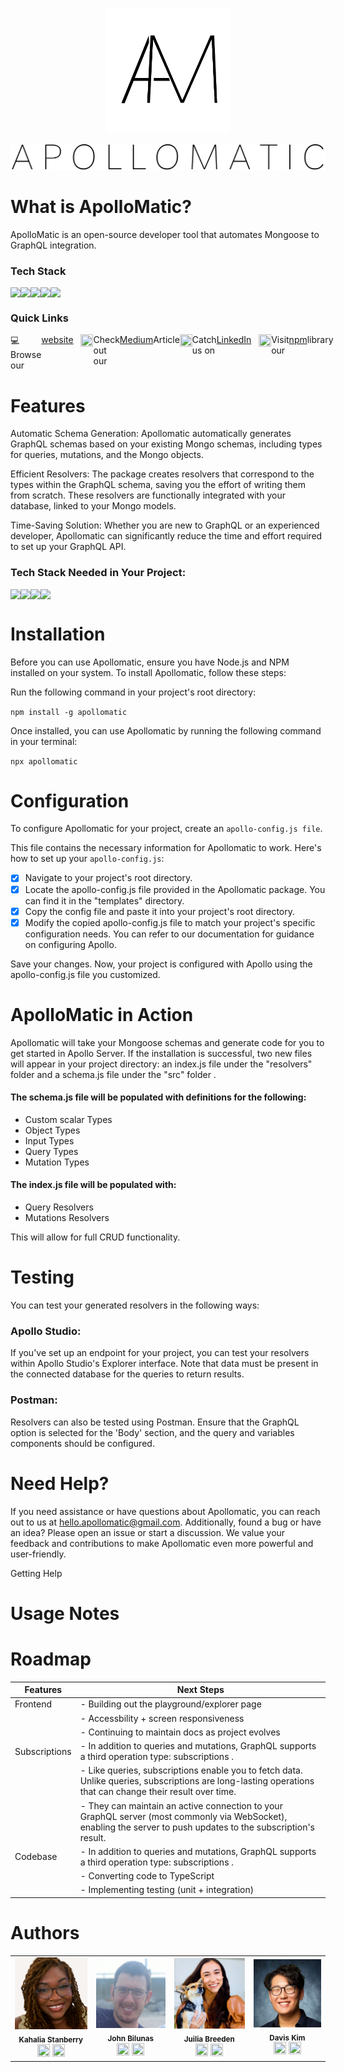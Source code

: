 <p align="center">
<img width="200" height="200" src="https://github.com/KahaliaS/apollomatic-imgs/blob/main/imgs/apollomatic-logo-sm.png">
</p>

<p align="center">
<img  src="https://github.com/KahaliaS/apollomatic-imgs/blob/main/imgs/apollomatic-text-logo.png">
</p>

# What is ApolloMatic?
ApolloMatic is an open-source developer tool that automates Mongoose to GraphQL integration.

### Tech Stack
	
  <div style="display: flex;">
    <img src="https://img.shields.io/badge/JavaScript-323330?style=for-the-badge&logo=javascript&logoColor=F7DF1E"/>
    <img src="https://img.shields.io/badge/Node%20js-339933?style=for-the-badge&logo=nodedotjs&logoColor=white"/>
    <img src = "https://img.shields.io/badge/json-5E5C5C?style=for-the-badge&logo=json&logoColor=white"/>
    <img src= "https://img.shields.io/badge/MongoDB-4EA94B?style=for-the-badge&logo=mongodb&logoColor=white"/>
    <img src="https://img.shields.io/badge/Mongoose-880000.svg?style=for-the-badge&logo=Mongoose&logoColor=white"/> 
  </div>

### Quick Links

<div style="display:flex;">
💻 Browse our <a href="http://www.apollomatic.com/">website</a> &nbsp;&nbsp;&nbsp;
<img src="https://miro.medium.com/v2/resize:fit:1400/1*psYl0y9DUzZWtHzFJLIvTw.png" width="20" height="20"/> Check out our <a href="https://medium.com/@kahalia.stanberry/apollomatic-36f1036d7fd7">Medium</a> Article &nbsp;&nbsp;&nbsp;
<img src="https://cdn-icons-png.flaticon.com/256/174/174857.png" width="20" height="20"/>  Catch us on <a href="https://www.linkedin.com/company/apollomatic/">LinkedIn</a> &nbsp;&nbsp;&nbsp;
<img src="https://github.com/get-icon/geticon/blob/master/icons/npm.svg" width="20" height="20"/> Visit our <a href="https://www.npmjs.com/package/apollomatic">npm</a> library
</div>

# Features
Automatic Schema Generation: Apollomatic automatically generates GraphQL schemas based on your existing Mongo schemas, including types for queries, mutations, and the Mongo objects.

Efficient Resolvers: The package creates resolvers that correspond to the types within the GraphQL schema, saving you the effort of writing them from scratch. These resolvers are functionally integrated with your database, linked to your Mongo models.

Time-Saving Solution: Whether you are new to GraphQL or an experienced developer, Apollomatic can significantly reduce the time and effort required to set up your GraphQL API.

### Tech Stack Needed in Your Project:
<div style="display: flex;">
<img src="https://img.shields.io/badge/Mongoose-880000.svg?style=for-the-badge&logo=Mongoose&logoColor=white"/>
<img src= "https://img.shields.io/badge/MongoDB-4EA94B?style=for-the-badge&logo=mongodb&logoColor=white"/>
<img src="https://img.shields.io/badge/Apollo%20GraphQL-311C87.svg?style=for-the-badge&logo=Apollo-GraphQL&logoColor=white"/>
<img src="https://img.shields.io/badge/Node%20js-339933?style=for-the-badge&logo=nodedotjs&logoColor=white"/>
</div>

# Installation
Before you can use Apollomatic, ensure you have Node.js and NPM installed on your system. To install Apollomatic, follow these steps:

Run the following command in your project's root directory:

`npm install -g apollomatic`

Once installed, you can use Apollomatic by running the following command in your terminal:

`npx apollomatic`

# Configuration

To configure Apollomatic for your project, create an `apollo-config.js file`. 

This file contains the necessary information for Apollomatic to work. Here's how to set up your `apollo-config.js`:

- [x] Navigate to your project's root directory.
- [x] Locate the apollo-config.js file provided in the Apollomatic package. You can find it in the "templates" directory.
- [x] Copy the config file and paste it into your project's root directory.
- [x] Modify the copied apollo-config.js file to match your project's specific configuration needs. You can refer to our documentation for guidance on configuring Apollo.

Save your changes. Now, your project is configured with Apollo using the apollo-config.js file you customized.

# ApolloMatic in Action

Apollomatic will take your Mongoose schemas and generate code for you to get started in Apollo Server. If the installation is successful, two new files will appear in your project directory: an index.js file under the "resolvers" folder and a schema.js file under the "src" folder .

#### The schema.js file will be populated with definitions for the following:
- Custom scalar Types
- Object Types
- Input Types
- Query Types
- Mutation Types

#### The index.js file will be populated with:
- Query Resolvers
- Mutations Resolvers

This will allow for full CRUD functionality. 

# Testing 
You can test your generated resolvers in the following ways:

### Apollo Studio: 
If you've set up an endpoint for your project, you can test your resolvers within Apollo Studio's Explorer interface. Note that data must be present in the connected database for the queries to return results.

### Postman:
Resolvers can also be tested using Postman. Ensure that the GraphQL option is selected for the 'Body' section, and the query and variables components should be configured.

# Need Help?

If you need assistance or have questions about Apollomatic, you can reach out to us at hello.apollomatic@gmail.com. Additionally, found a bug or have an idea? Please open an issue or start a discussion. We value your feedback and contributions to make Apollomatic even more powerful and user-friendly.

Getting Help
# Usage Notes

# Roadmap

Features      | Next Steps
------------- | -------------
 Frontend     | - Building out the playground/explorer page 
 &nbsp;       | - Accessbility + screen responsiveness 
 &nbsp;       | - Continuing to maintain docs as project evolves
 Subscriptions| - In addition to queries and mutations, GraphQL supports a third operation type:  subscriptions . 
 &nbsp;       | - Like queries, subscriptions enable you to fetch data. Unlike queries, subscriptions are long-lasting operations that can change their result over time. 
 &nbsp;       | - They can maintain an active connection to your GraphQL server (most commonly via WebSocket), enabling the server to push updates to the subscription's result.
 Codebase     | - In addition to queries and mutations, GraphQL supports a third operation type:  subscriptions . 
 &nbsp;       | - Converting code to TypeScript 
 &nbsp;       | - Implementing testing (unit + integration) 


# Authors

<table>
  <tr>
    <td align="center">
      <img src="https://github.com/juliabreeden/ApolloMatic-Web/blob/dev/src/imgs/team/kahalia.png?raw=true" width="140px;" alt=""/>
      <br />
      <sub><b>Kahalia Stanberry</b></sub>
      <br />
      <a href="https://www.linkedin.com/in/kahalia-stanberry/"><img src="https://cdn-icons-png.flaticon.com/256/174/174857.png" width="20" height="20"/></a>
      <a href="https://github.com/KahaliaS"><img src="https://cdn-icons-png.flaticon.com/512/25/25231.png" width="20" height="20"/></a>
    </td>
    <td align="center">
      <img src="https://github.com/juliabreeden/ApolloMatic-Web/blob/dev/src/imgs/team/john.jpeg?raw=true" width="140px;" alt=""/>
      <br />
      <sub><b>John Bilunas</b></sub>
      <br />
      <a href="#"><img src="https://cdn-icons-png.flaticon.com/256/174/174857.png" width="20" height="20"/></a>
      <a href="https://github.com/john-bilunas"><img src="https://cdn-icons-png.flaticon.com/512/25/25231.png" width="20" height="20"/></a>
    </td>
     <td align="center">
      <img src="https://github.com/juliabreeden/ApolloMatic-Web/blob/dev/src/imgs/team/julia.jpeg?raw=true" width="140px;" alt=""/>
      <br />
      <sub><b>Juilia Breeden</b></sub>
      <br />
      <a href="https://www.linkedin.com/in/julia-breeden-0726b692/"><img src="https://cdn-icons-png.flaticon.com/256/174/174857.png" width="20" height="20"/></a>
      <a href="https://github.com/juliabreeden"><img src="https://cdn-icons-png.flaticon.com/512/25/25231.png" width="20" height="20"/></a>
    </td>
     <td align="center">
      <img src="https://github.com/juliabreeden/ApolloMatic-Web/blob/dev/src/imgs/team/davis.jpeg?raw=true" width="140px;" alt=""/>
      <br />
      <sub><b>Davis Kim</b></sub>
      <br />
      <a href="https://www.linkedin.com/in/daviskim-/"><img src="https://cdn-icons-png.flaticon.com/256/174/174857.png" width="20" height="20"/></a>
      <a href="https://github.com/mr-daviskim"><img src="https://cdn-icons-png.flaticon.com/512/25/25231.png" width="20" height="20"/></a>
    </td>
  </tr>
</table>



